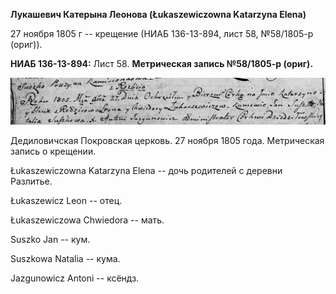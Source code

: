 **Лукашевич Катерына Леонова (Łukaszewiczowna Katarzyna Elena)**

27 ноября 1805 г -- крещение (НИАБ 136-13-894, лист 58, №58/1805-р
(ориг)).

**НИАБ 136-13-894:** Лист 58. **Метрическая запись №58/1805-р (ориг).**

![](./media/2dd3d578ea0fa574a2694e0fb734903c24886b7b.png)

Дедиловичская Покровская церковь. 27 ноября 1805 года. Метрическая
запись о крещении.

Łukaszewiczowna Katarzyna Elena -- дочь родителей с деревни Разлитье.

Łukaszewicz Leon -- отец.

Łukaszewiczowa Chwiedora -- мать.

Suszko Jan -- кум.

Suszkowa Natalia -- кума.

Jazgunowicz Antoni -- ксёндз.
